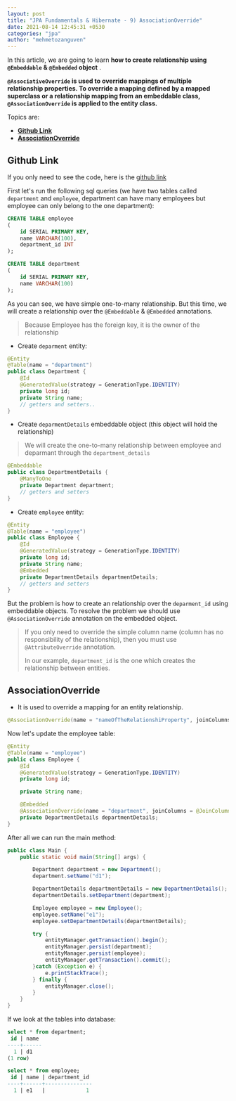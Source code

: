 ```yaml
---
layout: post
title: "JPA Fundamentals & Hibernate - 9) AssociationOverride"
date: 2021-08-14 12:45:31 +0530
categories: "jpa"
author: "mehmetozanguven"
---
```


In this article, we are going to learn **how to create relationship using `@Embeddable` & `@Embedded` object** .

**`@AssociativeOverride` is used to override mappings of multiple relationship properties. To override a mapping defined by a mapped superclass or a relationship mapping from an embeddable class, `@AssociationOverride` is applied to the entity class.**

Topics are:

- [**Github Link**](#github_link)
- [**AssociationOverride**](#AssociationOverride)

## Github Link <a name="github_link"></a>

If you only need to see the code, here is the [github link](https://github.com/mehmetozanguven/jpa_fundamentals_and_hibernate/tree/master/association-override)

First let's run the following sql queries (we have two tables called `department` and `employee`,
department can have many employees but employee can only belong to the one department):

```sql
CREATE TABLE employee
(
    id SERIAL PRIMARY KEY,
    name VARCHAR(100),
    department_id INT
);

CREATE TABLE department
(
    id SERIAL PRIMARY KEY,
    name VARCHAR(100)
);
```

As you can see, we have simple one-to-many relationship. But this time, we will create a relationship over the `@Embeddable` & `@Embedded` annotations.

> Because Employee has the foreign key, it is the owner of the relationship

- Create `deparment` entity:

```java
@Entity
@Table(name = "department")
public class Department {
    @Id
    @GeneratedValue(strategy = GenerationType.IDENTITY)
    private long id;
    private String name;
    // getters and setters..
}
```

- Create `deparmentDetails` embeddable object (this object will hold the relationship)

> We will create the one-to-many relationship between employee and deparmant through the `department_details`

```java
@Embeddable
public class DepartmentDetails {
    @ManyToOne
    private Department department;
	// getters and setters
}
```

- Create `employee` entity:

```java
@Entity
@Table(name = "employee")
public class Employee {
    @Id
    @GeneratedValue(strategy = GenerationType.IDENTITY)
    private long id;
    private String name;
    @Embedded
    private DepartmentDetails departmentDetails;
    // getters and setters
}
```

But the problem is how to create an relationship over the `deparment_id` using embeddable objects. To resolve the problem we should use `@AssociationOverride` annotation on the embedded object.

> If you only need to override the simple column name (column has no responsibility of the relationship), then you must use `@AttributeOverride` annotation.
>
> In our example, `department_id` is the one which creates the relationship between entities.

## AssociationOverride <a name="AssociationOverride"></a>

- It is used to override a mapping for an entity relationship.

```java
@AssociationOverride(name = "nameOfTheRelationshiProperty", joinColumns = @JoinColumn(name = "columnName"))
```

Now let's update the employee table:

```java
@Entity
@Table(name = "employee")
public class Employee {
    @Id
    @GeneratedValue(strategy = GenerationType.IDENTITY)
    private long id;

    private String name;

    @Embedded
    @AssociationOverride(name = "department", joinColumns = @JoinColumn(name = "department_id"))
    private DepartmentDetails departmentDetails;
}
```

After all we can run the main method:

```java
public class Main {
    public static void main(String[] args) {

        Department department = new Department();
        department.setName("d1");

        DepartmentDetails departmentDetails = new DepartmentDetails();
        departmentDetails.setDepartment(department);

        Employee employee = new Employee();
        employee.setName("e1");
        employee.setDepartmentDetails(departmentDetails);

        try {
            entityManager.getTransaction().begin();
            entityManager.persist(department);
            entityManager.persist(employee);
            entityManager.getTransaction().commit();
        }catch (Exception e) {
            e.printStackTrace();
        } finally {
            entityManager.close();
        }
    }
}
```

If we look at the tables into database:

```sql
select * from department;
 id | name
----+------
  1 | d1
(1 row)

select * from employee;
 id | name | department_id
----+------+---------------
  1 | e1   |             1
```
